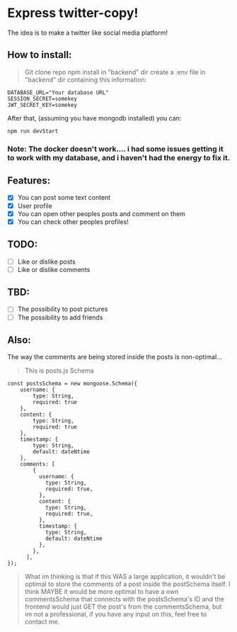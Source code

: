 # Express twitter-copy!

The idea is to make a twitter like social media platform!

## How to install:

>Git clone repo
>npm install in "backend" dir
>create a .env file in "backend" dir containing this information:
```
DATABASE_URL="Your database URL"
SESSION_SECRET=somekey
JWT_SECRET_KEY=somekey

```

After that, (assuming you have mongodb installed) you can:
```
npm run devStart
```

### Note: The docker doesn't work.... i had some issues getting it to work with my database, and i haven't had the energy to fix it.


## Features:
- [x] You can post some text content
- [x] User profile
- [x] You can open other peoples posts and comment on them
- [x] You can check other peoples profiles!

## TODO:
- [ ] Like or dislike posts
- [ ] Like or dislike comments

## TBD:
- [ ] The possibility to post pictures
- [ ] The possibility to add friends

## Also:

The way the comments are being stored inside the posts is non-optimal...
> This is posts.js Schema
```
const postsSchema = new mongoose.Schema({
    username: {
        type: String,
        required: true
    },
    content: {
        type: String,
        required: true
    },
    timestamp: {
        type: String,
        default: dateNtime
    },
    comments: [
        {
          username: {
            type: String,
            required: true,
          },
          content: {
            type: String,
            required: true,
          },
          timestamp: {
            type: String,
            default: dateNtime
          },
        },
      ],
});
```

>What im thinking is that if this WAS a large application, it wouldn't be optimal to store the comments of a post inside the postSchema itself. I think MAYBE it would be more optimal to have a own commentsSchema that connects with the postsSchema's ID and the frontend would just GET the post's from the commentsSchema, but im not a professional, if you have any input on this, feel free to contact me.

